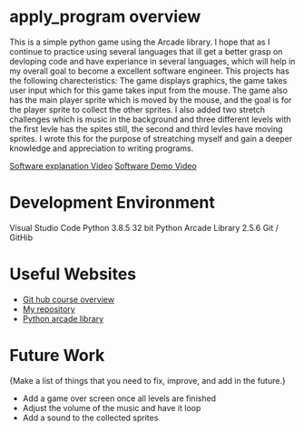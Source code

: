# apply_program overview
This is a simple python game using the Arcade library. I hope that as I continue to practice using several languages that ill get a better grasp on devloping code and have experiance in several languages, which will help in my overall goal to become a excellent software engineer. This projects has the following charecteristics:
The game displays graphics, the game takes user input which for this game takes input from the mouse. 
The game also has the main player sprite which is moved by the mouse, and the goal is for the player sprite to collect the other sprites.
I also added two stretch challenges which is music in the background and three different levels with the first levle has the spites still, 
the second and third levles have moving sprites. I wrote this for the purpose of streatching myself and gain a deeper knowledge and appreciation to writing programs. 



[Software explanation Video](https://youtu.be/A2ZjKcCo6us)
[Software Demo Video](https://youtu.be/yp7xG8WLROQ)

# Development Environment
Visual Studio Code
Python 3.8.5 32 bit
Python Arcade Library 2.5.6
Git / GitHib

# Useful Websites

* [Git hub course overview](https://byui-cse.github.io/cse310-course/lesson01/01-prove.html)
* [My repository](https://github.com/ghostrider86/apply_program)
* [Python arcade library](https://arcade.academy/examples/index.html)


# Future Work

{Make a list of things that you need to fix, improve, and add in the future.}
* Add a game over screen once all levels are finished
* Adjust the volume of the music and have it loop
* Add a sound to the collected sprites
